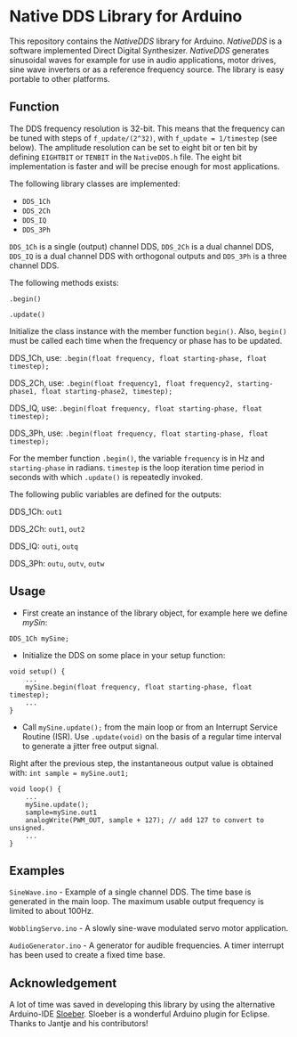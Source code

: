 # Native DDS Library for Arduino
This repository contains the *NativeDDS* library for Arduino. *NativeDDS* is a software implemented Direct Digital Synthesizer. *NativeDDS* generates sinusoidal waves for example for use in audio applications, motor drives, sine wave inverters or as a reference frequency source. The library is easy portable to other platforms.

## Function
The DDS frequency resolution is 32-bit. This means that the frequency can be tuned with steps of `f_update/(2^32)`, with `f_update = 1/timestep` (see below). The amplitude resolution can be set to eight bit or ten bit by defining `EIGHTBIT` or `TENBIT` in the `NativeDDS.h` file. The eight bit implementation is faster and will be precise enough for most applications.

The following library classes are implemented:

* `DDS_1Ch`
* `DDS_2Ch`
* `DDS_IQ`
* `DDS_3Ph`

`DDS_1Ch` is a single (output) channel DDS, `DDS_2Ch` is a dual channel DDS, `DDS_IQ` is a dual channel DDS with orthogonal outputs and `DDS_3Ph` is a three channel DDS.

The following methods exists:

`.begin()`

`.update()`

Initialize the class instance with the member function `begin()`. Also, `begin()` must be called each time when the frequency or phase has to be updated.

DDS_1Ch,  use: `.begin(float frequency, float starting-phase, float timestep);`

DDS_2Ch,  use: `.begin(float frequency1, float frequency2, starting-phase1, float starting-phase2, timestep);`

DDS_IQ, use: `.begin(float frequency, float starting-phase, float timestep);`

DDS_3Ph, use: `.begin(float frequency, float starting-phase, float timestep);`

For the member function `.begin()`, the variable `frequency` is in Hz and `starting-phase` in radians. `timestep` is the loop iteration time period in seconds with which `.update()` is repeatedly invoked.

The following public variables are defined for the outputs:

DDS_1Ch: `out1`

DDS_2Ch: `out1`, `out2`

DDS_IQ: `outi`, `outq`

DDS_3Ph: `outu`, `outv`, `outw`

## Usage
* First create an instance of the library object, for example here we define *mySin*:

```
DDS_1Ch mySine;
```

* Initialize the DDS on some place in your setup function: 

```
void setup() {
	...
	mySine.begin(float frequency, float starting-phase, float timestep);
	...
}
```

* Call `mySine.update();` from the main loop or from an Interrupt Service Routine (ISR). Use `.update(void)` on the basis of a regular time interval to generate a jitter free output signal.

Right after the previous step, the instantaneous output value is obtained with: `int sample = mySine.out1;`

```
void loop() {
	...
	mySine.update();
	sample=mySine.out1
	analogWrite(PWM_OUT, sample + 127); // add 127 to convert to unsigned.
	...
}
```

## Examples
`SineWave.ino` - Example of a single channel DDS. The time base is generated in the main loop. The maximum usable output frequency is limited to about 100Hz.

`WobblingServo.ino` - A slowly sine-wave modulated servo motor application.

`AudioGenerator.ino` - A generator for audible frequencies. A timer interrupt has been used to create a fixed time base.

## Acknowledgement
A lot of time was saved in developing this library by using the alternative Arduino-IDE [Sloeber](https://eclipse.baeyens.it/). Sloeber is a wonderful Arduino plugin for Eclipse. Thanks to Jantje and his contributors!
